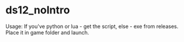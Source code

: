# ds12_noIntro
Usage: If you've python or lua - get the script, else - exe from releases. Place it in game folder and launch. 
